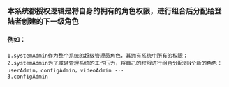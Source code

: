 ### 本系统都授权逻辑是将自身的拥有的角色权限，进行组合后分配给登陆者创建的下一级角色
#### 例如：
    1.systemAdmin作为整个系统的超级管理员角色，其拥有系统中所有的权限；
    2.systemAdmin为了减轻管理系统的工作压力，将自己的权限进行组合分配到N个新的角色：userAdmin，configAdmin，videoAdmin ···
    3.configAdmin